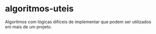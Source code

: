 # algoritmos-uteis
Algoritmos com lógicas difíceis de implementar que podem ser utilizados em mais de um projeto.
